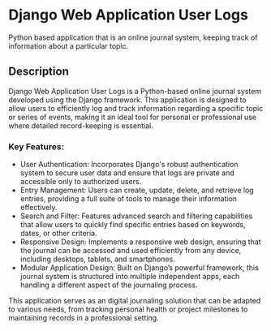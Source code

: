 # Django Web Application User Logs

Python based application that is an online journal system, keeping track of information about a particular topic.

## Description

Django Web Application User Logs is a Python-based online journal system developed using the Django framework. This application is designed to allow users to efficiently log and track information regarding a specific topic or series of events, making it an ideal tool for personal or professional use where detailed record-keeping is essential.

### Key Features:
* User Authentication: Incorporates Django's robust authentication system to secure user data and ensure that logs are private and accessible only to authorized users.
* Entry Management: Users can create, update, delete, and retrieve log entries, providing a full suite of tools to manage their information effectively.
* Search and Filter: Features advanced search and filtering capabilities that allow users to quickly find specific entries based on keywords, dates, or other criteria.
* Responsive Design: Implements a responsive web design, ensuring that the journal can be accessed and used efficiently from any device, including desktops, tablets, and smartphones.
* Modular Application Design: Built on Django’s powerful framework, this journal system is structured into multiple independent apps, each handling a different aspect of the journaling process.

This application serves as an digital journaling solution that can be adapted to various needs, from tracking personal health or project milestones to maintaining records in a professional setting.

